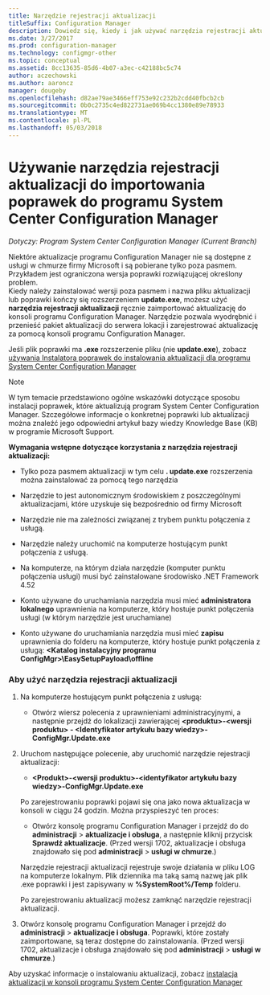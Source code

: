 ```yaml
---
title: Narzędzie rejestracji aktualizacji
titleSuffix: Configuration Manager
description: Dowiedz się, kiedy i jak używać narzędzia rejestracji aktualizacji ręcznie zaimportować aktualizację do konsoli programu Configuration Manager.
ms.date: 3/27/2017
ms.prod: configuration-manager
ms.technology: configmgr-other
ms.topic: conceptual
ms.assetid: 8cc13635-85d6-4b07-a3ec-c42188bc5c74
author: aczechowski
ms.author: aaroncz
manager: dougeby
ms.openlocfilehash: d82ae79ae3466eff753e92c232b2cdd40fbcb2cb
ms.sourcegitcommit: 0b0c2735c4ed822731ae069b4cc1380e89e78933
ms.translationtype: MT
ms.contentlocale: pl-PL
ms.lasthandoff: 05/03/2018
---
```

# <a name="use-the-update-registration-tool-to-import-hotfixes-to-system-center-configuration-manager"></a>Używanie narzędzia rejestracji aktualizacji do importowania poprawek do programu System Center Configuration Manager

*Dotyczy: Program System Center Configuration Manager (Current Branch)*

Niektóre aktualizacje programu Configuration Manager nie są dostępne z usługi w chmurze firmy Microsoft i są pobierane tylko poza pasmem. Przykładem jest ograniczona wersja poprawki rozwiązującej określony problem.   
Kiedy należy zainstalować wersji poza pasmem i nazwa pliku aktualizacji lub poprawki kończy się rozszerzeniem **update.exe**, możesz użyć **narzędzia rejestracji aktualizacji** ręcznie zaimportować aktualizację do konsoli programu Configuration Manager. Narzędzie pozwala wyodrębnić i przenieść pakiet aktualizacji do serwera lokacji i zarejestrować aktualizację za pomocą konsoli programu Configuration Manager.  

 Jeśli plik poprawki ma **.exe** rozszerzenie pliku (nie **update.exe**), zobacz [używania Instalatora poprawek do instalowania aktualizacji dla programu System Center Configuration Manager](../../../core/servers/manage/use-the-hotfix-installer-to-install-updates.md)  

> [!NOTE]  
>  W tym temacie przedstawiono ogólne wskazówki dotyczące sposobu instalacji poprawek, które aktualizują program System Center Configuration Manager. Szczegółowe informacje o konkretnej poprawki lub aktualizacji można znaleźć jego odpowiedni artykuł bazy wiedzy Knowledge Base (KB) w programie Microsoft Support.  

 **Wymagania wstępne dotyczące korzystania z narzędzia rejestracji aktualizacji:**  

-   Tylko poza pasmem aktualizacji w tym celu **. update.exe** rozszerzenia można zainstalować za pomocą tego narzędzia  

-   Narzędzie to jest autonomicznym środowiskiem z poszczególnymi aktualizacjami, które uzyskuje się bezpośrednio od firmy Microsoft  

-   Narzędzie nie ma zależności związanej z trybem punktu połączenia z usługą.  

-   Narzędzie należy uruchomić na komputerze hostującym punkt połączenia z usługą.  

-   Na komputerze, na którym działa narzędzie (komputer punktu połączenia usługi) musi być zainstalowane środowisko .NET Framework 4.52  

-   Konto używane do uruchamiania narzędzia musi mieć **administratora lokalnego** uprawnienia na komputerze, który hostuje punkt połączenia usługi (w którym narzędzie jest uruchamiane)  

-   Konto używane do uruchamiania narzędzia musi mieć **zapisu** uprawnienia do folderu na komputerze, który hostuje punkt połączenia z usługą:  **&lt;Katalog instalacyjny programu ConfigMgr\>\EasySetupPayload\offline**  

### <a name="to-use-the-update-registration-tool"></a>Aby użyć narzędzia rejestracji aktualizacji  

1.  Na komputerze hostującym punkt połączenia z usługą:  

    -   Otwórz wiersz polecenia z uprawnieniami administracyjnymi, a następnie przejdź do lokalizacji zawierającej  **&lt;produktu\>-&lt;wersji produktu\> - &lt;Identyfikator artykułu bazy wiedzy\>-ConfigMgr.Update.exe**  

2.  Uruchom następujące polecenie, aby uruchomić narzędzie rejestracji aktualizacji:  

    -   **&lt;Produkt\>-&lt;wersji produktu\>-&lt;identyfikator artykułu bazy wiedzy\>-ConfigMgr.Update.exe**  

    Po zarejestrowaniu poprawki pojawi się ona jako nowa aktualizacja w konsoli w ciągu 24 godzin.  Można przyspieszyć ten proces:

    - Otwórz konsolę programu Configuration Manager i przejdź do do **administracji** > **aktualizacje i obsługa**, a następnie kliknij przycisk **Sprawdź aktualizacje**. (Przed wersji 1702, aktualizacje i obsługa znajdowało się pod **administracji** > **usługi w chmurze**.) 

    Narzędzie rejestracji aktualizacji rejestruje swoje działania w pliku LOG na komputerze lokalnym. Plik dziennika ma taką samą nazwę jak plik .exe poprawki i jest zapisywany w **%SystemRoot%/Temp** folderu.  

     Po zarejestrowaniu aktualizacji możesz zamknąć narzędzie rejestracji aktualizacji.  

3.  Otwórz konsolę programu Configuration Manager i przejdź do **administracji** > **aktualizacje i obsługa**. Poprawki, które zostały zaimportowane, są teraz dostępne do zainstalowania. (Przed wersji 1702, aktualizacje i obsługa znajdowało się pod **administracji** > **usługi w chmurze**.)

 Aby uzyskać informacje o instalowaniu aktualizacji, zobacz [instalacja aktualizacji w konsoli programu System Center Configuration Manager](../../../core/servers/manage/install-in-console-updates.md)  
